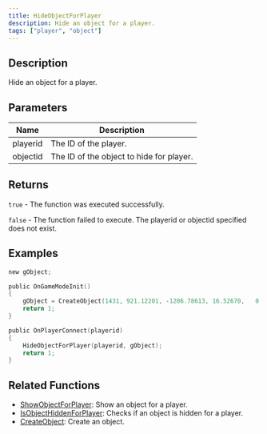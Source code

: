 ```yaml
---
title: HideObjectForPlayer
description: Hide an object for a player.
tags: ["player", "object"]
---
```


<VersionWarn version='omp v1.1.0.2612' />

## Description

Hide an object for a player.

## Parameters

| Name     | Description                              |
|----------|------------------------------------------|
| playerid | The ID of the player.                    |
| objectid | The ID of the object to hide for player. |

## Returns

`true` - The function was executed successfully.

`false` - The function failed to execute. The playerid or objectid specified does not exist.

## Examples

```c
new gObject;

public OnGameModeInit()
{
    gObject = CreateObject(1431, 921.12201, -1206.78613, 16.52670,   0.00000, 0.00000, 90.00000);
    return 1;
}

public OnPlayerConnect(playerid)
{
    HideObjectForPlayer(playerid, gObject);
    return 1;
}
```

## Related Functions

- [ShowObjectForPlayer](ShowObjectForPlayer): Show an object for a player.
- [IsObjectHiddenForPlayer](IsObjectHiddenForPlayer): Checks if an object is hidden for a player.
- [CreateObject](CreateObject): Create an object.
